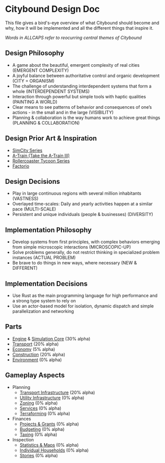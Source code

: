 # Citybound Design Doc

This file gives a bird's-eye overview of what Citybound should become and why, how it will be implemented and all the different things that inspire it.

*Words in ALLCAPS refer to reocurring central themes of Citybound*

## Design Philosophy

* A game about the beautiful, emergent complexity of real cities (EMERGENT COMPLEXITY)
* A joyful balance between authoritative control and organic development (CITY = ORGANISM)
* The challenge of understanding interdependent systems that form a whole (INTERDEPENDENT SYSTEMS) 
* Interaction through powerful but simple tools with haptic qualities (PAINTING A WORLD)
* Clear means to see patterns of behavior and consequences of one’s actions - in the small and in the large (VISIBILITY)
* Planning & collaboration is the way humans work to achieve great things (PLANNING & COLLABORATION)

## Design Prior Art & Inspiration

* [SimCity Series](https://en.wikipedia.org/wiki/SimCity)
* [A-Train (Take the A-Train III)](https://en.wikipedia.org/wiki/A-Train#A-Train_III)
* [Rollercoaster Tycoon Series](https://en.wikipedia.org/wiki/RollerCoaster_Tycoon)
* [Factorio](https://en.wikipedia.org/wiki/Factorio)

## Design Decisions

* Play in large continuous regions with several million inhabitants (VASTNESS)
* Overlayed time-scales: Daily and yearly activities happen at a similar pace (MULTI-SCALE)
* Persistent and unique individuals (people & businesses) (DIVERSITY)

## Implementation Philosophy

* Develop systems from first principles, with complex behaviors emerging from simple microscopic interactions (MICROSCOPIC-UP)
* Solve problems generally, do not restrict thinking in specialized problem instances (ACTUAL PROBLEM)
* Be brave to do things in new ways, where necessary (NEW & DIFFERENT)

## Implementation Decisions

* Use Rust as the main programming language for high performance and a strong type system to rely on
* Use an actor-based model for isolation, dynamic dispatch and simple parallelization and networking

## Parts

* [Engine](../engine/README.md) & [Simulation Core](core/README.md) (30% alpha)
* [Transport](transport/README.md) (20% alpha)
* [Economy](economy/README.md) (5% alpha)
* [Construction](construction/README.md) (20% alpha)
* [Environment](environment/README.md) (0% alpha)

## Gameplay Aspects

* Planning
  * [Transport Infrastructure](transport/planning/README.md) (20% alpha)
  * [Utility Infrastructure](utilities/README.md) (0% alpha)
  * [Zoning](zoning/README.md) (0% alpha)
  * [Services](services/README.md) (0% alpha)
  * [Terraforming](environment/terraforming/README.md) (0% alpha)
* Finances
  * [Projects & Grants](projects/README.md) (0% alpha)
  * [Budgeting](finances/README.md) (0% alpha)
  * [Taxing](finances/README.md) (0% alpha)
* Inspection
  * [Statistics & Maps](inspection/stats/README.md) (0% alpha)
  * [Individual Households](inspection/households/README.md) (0% alpha)
  * [Stories](inspection/stories/README.md) (0% alpha)
